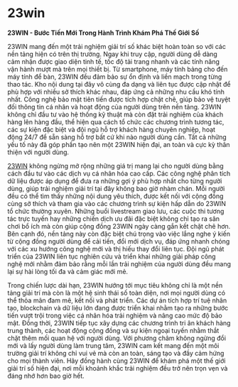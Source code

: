 # 23win

**23WIN - Bước Tiến Mới Trong Hành Trình Khám Phá Thế Giới Số**

23WIN mang đến một trải nghiệm giải trí số khác biệt hoàn toàn so với các nền tảng hiện có trên thị trường. Ngay khi truy cập, người dùng dễ dàng cảm nhận được giao diện tinh tế, tốc độ tải trang nhanh và các tính năng vận hành mượt mà trên mọi thiết bị. Từ smartphone, máy tính bảng cho đến máy tính để bàn, 23WIN đều đảm bảo sự ổn định và liền mạch trong từng thao tác. Kho nội dung tại đây vô cùng đa dạng và liên tục được cập nhật để phù hợp với nhiều sở thích khác nhau, đáp ứng cả những nhu cầu khó tính nhất. Công nghệ bảo mật tiên tiến được tích hợp chặt chẽ, giúp bảo vệ tuyệt đối thông tin cá nhân và hoạt động của người dùng trên nền tảng. 23WIN không chỉ đầu tư vào hệ thống kỹ thuật mà còn đặt trải nghiệm của khách hàng lên hàng đầu, thể hiện qua cách tổ chức các chương trình tương tác, các sự kiện đặc biệt và đội ngũ hỗ trợ khách hàng chuyên nghiệp, hoạt động 24/7 để sẵn sàng hỗ trợ bất cứ khi nào người dùng cần. Tất cả những yếu tố này đã góp phần tạo nên một 23WIN hiện đại, an toàn và cực kỳ thân thiện với người dùng.

<a href="https://23win-online.com">23WIN</a> không ngừng mở rộng những giá trị mang lại cho người dùng bằng cách đầu tư vào các dịch vụ cá nhân hóa cao cấp. Các công nghệ phân tích dữ liệu được áp dụng để đưa ra những gợi ý phù hợp nhất cho từng người dùng, giúp trải nghiệm giải trí tại đây không bao giờ nhàm chán. Mỗi người đều có thể tìm thấy những nội dung yêu thích, được kết nối với cộng đồng cùng sở thích và tham gia vào các chương trình sự kiện hấp dẫn do 23WIN tổ chức thường xuyên. Những buổi livestream giao lưu, các cuộc thi tương tác trực tuyến hay những chiến dịch ưu đãi đặc biệt không chỉ tạo ra sân chơi bổ ích mà còn giúp cộng đồng 23WIN ngày càng gắn kết chặt chẽ hơn. Bên cạnh đó, nền tảng này còn đặc biệt chú trọng vào việc lắng nghe ý kiến từ cộng đồng người dùng để cải tiến, đổi mới dịch vụ, đáp ứng nhanh chóng với các xu hướng công nghệ mới và thị hiếu thay đổi liên tục. Đội ngũ phát triển của 23WIN liên tục nghiên cứu và triển khai những giải pháp công nghệ mới nhằm đảm bảo rằng mỗi lần trải nghiệm của người dùng đều mang lại sự hài lòng tối đa và cảm giác mới mẻ.

Trong chiến lược dài hạn, 23WIN hướng tới mục tiêu không chỉ là một nền tảng giải trí mà còn là một hệ sinh thái số toàn diện, nơi mọi người dùng có thể thỏa mãn đam mê, kết nối và phát triển. Các dự án tích hợp trí tuệ nhân tạo, blockchain và dữ liệu lớn đang được triển khai nhằm tạo ra những bước tiến vượt trội trong việc cá nhân hóa trải nghiệm và nâng cao mức độ bảo mật. Đồng thời, 23WIN tiếp tục xây dựng các chương trình tri ân khách hàng trung thành, các hoạt động cộng đồng và sự kiện ngoại tuyến nhằm thắt chặt thêm mối quan hệ với người dùng. Với phương châm không ngừng đổi mới và lấy người dùng làm trung tâm, 23WIN cam kết mang đến một môi trường giải trí không chỉ vui vẻ mà còn an toàn, sáng tạo và đầy cảm hứng cho mọi thành viên. Hãy đồng hành cùng 23WIN để khám phá một thế giới giải trí số hiện đại, nơi mỗi khoảnh khắc trải nghiệm đều trở nên trọn vẹn và đáng nhớ hơn bao giờ hết.
